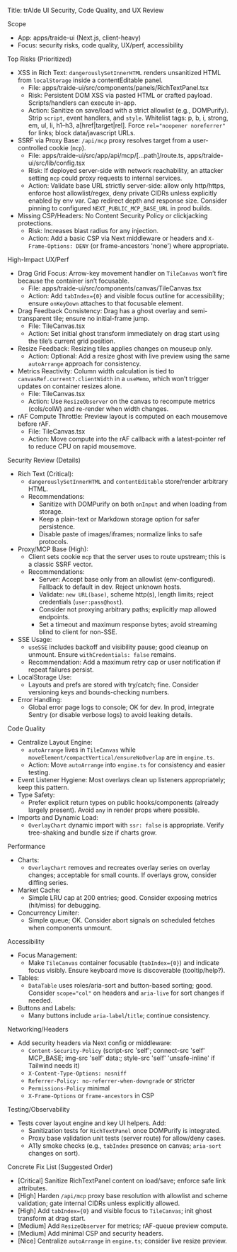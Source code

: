 Title: trAIde UI Security, Code Quality, and UX Review

Scope
- App: apps/traide-ui (Next.js, client-heavy)
- Focus: security risks, code quality, UX/perf, accessibility

Top Risks (Prioritized)
- XSS in Rich Text: `dangerouslySetInnerHTML` renders unsanitized HTML from `localStorage` inside a contentEditable panel.
  - File: apps/traide-ui/src/components/panels/RichTextPanel.tsx
  - Risk: Persistent DOM XSS via pasted HTML or crafted payload. Scripts/handlers can execute in-app.
  - Action: Sanitize on save/load with a strict allowlist (e.g., DOMPurify). Strip `script`, event handlers, and `style`. Whitelist tags: p, b, i, strong, em, ul, li, h1–h3, a[href|target|rel]. Force `rel="noopener noreferrer"` for links; block data/javascript URLs.
- SSRF via Proxy Base: `/api/mcp` proxy resolves target from a user-controlled cookie (`mcp`).
  - File: apps/traide-ui/src/app/api/mcp/[...path]/route.ts, apps/traide-ui/src/lib/config.tsx
  - Risk: If deployed server-side with network reachability, an attacker setting `mcp` could proxy requests to internal services.
  - Action: Validate base URL strictly server-side: allow only http/https, enforce host allowlist/regex, deny private CIDRs unless explicitly enabled by env var. Cap redirect depth and response size. Consider pinning to configured `NEXT_PUBLIC_MCP_BASE_URL` in prod builds.
- Missing CSP/Headers: No Content Security Policy or clickjacking protections.
  - Risk: Increases blast radius for any injection.
  - Action: Add a basic CSP via Next middleware or headers and `X-Frame-Options: DENY` (or frame-ancestors 'none') where appropriate.

High-Impact UX/Perf
- Drag Grid Focus: Arrow-key movement handler on `TileCanvas` won’t fire because the container isn’t focusable.
  - File: apps/traide-ui/src/components/canvas/TileCanvas.tsx
  - Action: Add `tabIndex={0}` and visible focus outline for accessibility; ensure `onKeyDown` attaches to that focusable element.
- Drag Feedback Consistency: Drag has a ghost overlay and semi-transparent tile; ensure no initial-frame jump.
  - File: TileCanvas.tsx
  - Action: Set initial ghost transform immediately on drag start using the tile’s current grid position.
- Resize Feedback: Resizing tiles applies changes on mouseup only.
  - Action: Optional: Add a resize ghost with live preview using the same `autoArrange` approach for consistency.
- Metrics Reactivity: Column width calculation is tied to `canvasRef.current?.clientWidth` in a `useMemo`, which won’t trigger updates on container resizes alone.
  - File: TileCanvas.tsx
  - Action: Use `ResizeObserver` on the canvas to recompute metrics (cols/colW) and re-render when width changes.
- rAF Compute Throttle: Preview layout is computed on each mousemove before rAF.
  - File: TileCanvas.tsx
  - Action: Move compute into the rAF callback with a latest-pointer ref to reduce CPU on rapid mousemove.

Security Review (Details)
- Rich Text (Critical):
  - `dangerouslySetInnerHTML` and `contentEditable` store/render arbitrary HTML.
  - Recommendations:
    - Sanitize with DOMPurify on both `onInput` and when loading from storage.
    - Keep a plain-text or Markdown storage option for safer persistence.
    - Disable paste of images/iframes; normalize links to safe protocols.
- Proxy/MCP Base (High):
  - Client sets cookie `mcp` that the server uses to route upstream; this is a classic SSRF vector.
  - Recommendations:
    - Server: Accept base only from an allowlist (env-configured). Fallback to default in dev. Reject unknown hosts.
    - Validate: `new URL(base)`, scheme http(s), length limits; reject credentials (`user:pass@host`).
    - Consider not proxying arbitrary paths; explicitly map allowed endpoints.
    - Set a timeout and maximum response bytes; avoid streaming blind to client for non-SSE.
- SSE Usage:
  - `useSSE` includes backoff and visibility pause; good cleanup on unmount. Ensure `withCredentials: false` remains.
  - Recommendation: Add a maximum retry cap or user notification if repeat failures persist.
- LocalStorage Use:
  - Layouts and prefs are stored with try/catch; fine. Consider versioning keys and bounds-checking numbers.
- Error Handling:
  - Global error page logs to console; OK for dev. In prod, integrate Sentry (or disable verbose logs) to avoid leaking details.

Code Quality
- Centralize Layout Engine:
  - `autoArrange` lives in `TileCanvas` while `moveElement/compactVertical/ensureNoOverlap` are in `engine.ts`.
  - Action: Move `autoArrange` into `engine.ts` for consistency and easier testing.
- Event Listener Hygiene: Most overlays clean up listeners appropriately; keep this pattern.
- Type Safety:
  - Prefer explicit return types on public hooks/components (already largely present). Avoid `any` in render props where possible.
- Imports and Dynamic Load:
  - `OverlayChart` dynamic import with `ssr: false` is appropriate. Verify tree-shaking and bundle size if charts grow.

Performance
- Charts:
  - `OverlayChart` removes and recreates overlay series on overlay changes; acceptable for small counts. If overlays grow, consider diffing series.
- Market Cache:
  - Simple LRU cap at 200 entries; good. Consider exposing metrics (hit/miss) for debugging.
- Concurrency Limiter:
  - Simple queue; OK. Consider abort signals on scheduled fetches when components unmount.

Accessibility
- Focus Management:
  - Make `TileCanvas` container focusable (`tabIndex={0}`) and indicate focus visibly. Ensure keyboard move is discoverable (tooltip/help?).
- Tables:
  - `DataTable` uses roles/aria-sort and button-based sorting; good. Consider `scope="col"` on headers and `aria-live` for sort changes if needed.
- Buttons and Labels:
  - Many buttons include `aria-label`/`title`; continue consistency.

Networking/Headers
- Add security headers via Next config or middleware:
  - `Content-Security-Policy` (script-src 'self'; connect-src 'self' MCP_BASE; img-src 'self' data:; style-src 'self' 'unsafe-inline' if Tailwind needs it)
  - `X-Content-Type-Options: nosniff`
  - `Referrer-Policy: no-referrer-when-downgrade` or stricter
  - `Permissions-Policy` minimal
  - `X-Frame-Options` or `frame-ancestors` in CSP

Testing/Observability
- Tests cover layout engine and key UI helpers. Add:
  - Sanitization tests for `RichTextPanel` once DOMPurify is integrated.
  - Proxy base validation unit tests (server route) for allow/deny cases.
  - A11y smoke checks (e.g., `tabIndex` presence on canvas; `aria-sort` changes on sort).

Concrete Fix List (Suggested Order)
- [Critical] Sanitize RichTextPanel content on load/save; enforce safe link attributes.
- [High] Harden `/api/mcp` proxy base resolution with allowlist and scheme validation; gate internal CIDRs unless explicitly allowed.
- [High] Add `tabIndex={0}` and visible focus to `TileCanvas`; init ghost transform at drag start.
- [Medium] Add `ResizeObserver` for metrics; rAF-queue preview compute.
- [Medium] Add minimal CSP and security headers.
- [Nice] Centralize `autoArrange` in `engine.ts`; consider live resize preview.

